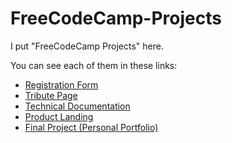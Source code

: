 # FreeCodeCamp-Projects
<p>I put "FreeCodeCamp Projects" here.</p>
<p>You can see each of them in these links:</p>
<ul>
  <li><a href="https://sepehr-san.github.io/FreeCodeCamp-Projects/Survey%20Form/" target="_blank">Registration Form</a></li>
  <li><a href="https://sepehr-san.github.io/FreeCodeCamp-Projects/Tribute%20Page/" target="_blank">Tribute Page</a></li>
  <li><a href="https://sepehr-san.github.io/FreeCodeCamp-Projects/Technical%20Documentation/" target="_blank">Technical Documentation</a></li>
  <li><a href="https://sepehr-san.github.io/FreeCodeCamp-Projects/product-landing/" target="_blank">Product Landing</a></li>
  <li><a href="https://sepehr-san.github.io/FreeCodeCamp-Projects/Final-Project/" target="_blank">Final Project (Personal Portfolio)</a></li>
</ul>

